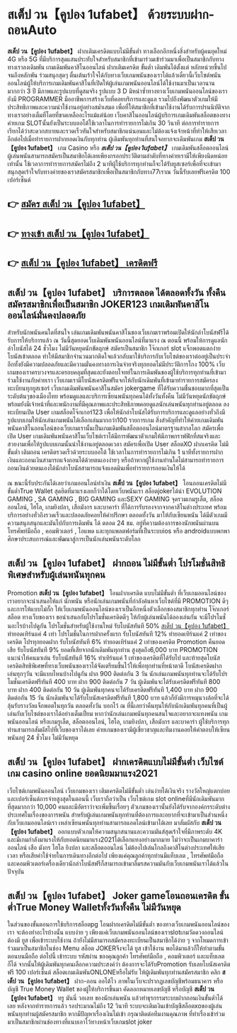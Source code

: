 # สเต็ป วน【คูปอง 1ufabet】  ด้วยระบบฝาก-ถอนAuto

**สเต็ป วน【คูปอง 1ufabet】** ฝากเติมเครดิตแบบไม่มีขั้นต่ำ  ทางเลือกอีกหนึ่งสิ่งสำหรับผู้คนยุคใหม่ 4G หรือ 5G ที่มีบริการสุดแสนประทับใจสำหรับสมาชิกที่เข้ามาร่วมเข้าร่วมมาเพื่อเป็นสมาชิกกับทางทางเราลงเดิมพัน เกมเดิมพันคาสิโนออนไลน์ ฝากเติมเครดิต ขั้นต่ำ เดิมพันได้ตั้งแต่ หลักหน่วยขึ้นไปจนถึงหลักพัน ร่วมสนุกสุดๆ ตื่นเต้นเร้าใจได้กับทางเว็บเกมพนันของเราได้แล้วเดี๋ยวนี้เว็บไซต์พนันออนไลน์ผู้ให้บริการเกมเดิมพันคาสิโนที่เปิดให้ผู้เล่นเกมพนันออนไลน์ได้ใช้งานมาเป็นเวลานานมากกว่า 3 ปี มีภาพและรูปแบบที่ดูสมจริง รูปแบบ 3 D
มิหนำซ้ำทางทางเว็บเกมพนันออนไลน์ของเรายังมี  PROGRAMMER มืออาชีพการสร้างเว็บที่คอยบริการและดูแล  รวมไปถึงพัฒนาตัวเกมให้มีประสิทธิภาพและความน่าใช้งานอยู่อย่างสม่ำเสมอ เพื่อที่ให้สมาชิกที่เข้ามาใช้งานได้รับการปรนนิบัติจากทางเราอย่างเต็มที่โดยที่ขาดเหลืออะไรแม้แต่น้อย เว็บคาสิโนออนไลน์ผู้บริการเกมเดิมพันสล็อตของทางค่ายเกม  SLOTนั้นยังเป็นระบบออโต้ใช้เวลาในการทำรายการไม่เกิน 30 วินาที ต่อการทำรายการ เรียกได้ว่าสะดวกสบายและรวดเร็วทันใจสำหรับสมาชิกแน่นอนและไม่ต้องแจ้งเจ้าหน้าที่ทำให้เสียเวลาอีกต่อไปเมื่อทำรายการฝากยอดเงินกับทุกท่าน
ผู้เดิมพันทุกท่านที่สนใจอยากจะเดิมพันเกม **สเต็ป วน【คูปอง 1ufabet】** เกม Casino  หรือ ***สเต็ป วน【คูปอง 1ufabet】*** เกมเดิมพันสล็อตออนไลน์ผู้เล่นพนันสามารถสมัครเป็นสมาชิกได้เลยเพียงกรอกประวัติตามลำดับที่ทางค่ายเรามีให้เพียงนิดหน่อยเท่านั้น ใช้เวลาการทำรายการสมัครไม่ถึง 2 นาทีผู้ใช้บริการทุกท่านก็จะได้รับยูสเซอร์เพื่อที่จะเข้ามาสนุกสุดเร้าใจกับทางค่ายของเราสมัครสมาชิกเพื่อเป็นสมาชิกกับทาง77เราณ วันนี้รับเลยฟรีเครดิต 100 เปอร์เซ็นต์ 

## 👉 [สมัคร สเต็ป วน【คูปอง 1ufabet】](https://archa888.com/)
## 👉 [ทางเข้า สเต็ป วน【คูปอง 1ufabet】](https://archa888.com/)
## 👉 [สเต็ป วน【คูปอง 1ufabet】 เครดิตฟรี](https://archa888.com/)

## สเต็ป วน【คูปอง 1ufabet】 บริการตลอด ได้ตลอดทั้งวัน ทั้งคืนสมัครสมาชิกเพื่อเป็นสมาชิก JOKER123 เกมเดิมพันคาสิโนออนไลน์มั่นคงปลอดภัย

สำหรับนักพนันคนใดที่สนใจ เล่นเกมเดิมพันพนันคาสิโนของเว็บเกมเราพร้อมเปิดให้นักล่าโบนัสฟรีได้รับการให้บริการแล้ว ณ วันนี้สุดยอดเว็บเดิมพันพนันออนไลน์ที่มาแรง ณ ตอนนี้ พร้อมให้การดูแลนักล่าโบนัสได้ 24 ชั่วโมง ไม่มีวันหยุดนักขัตฤกษ์ สมัครเป็นสมาชิก โจ๊กเกอร์ slot แจ็กพอตแตกง่าย โบนัสเข้าตลอด ทำให้มีสมาชิกจำนวนมากติดใจแล้วกลับมาใช้บริการกับเว็บไซต์ของเราต่ออยู่เป็นประจำ อีกทั้งยังมีความปลอดภัยและมีความมั่นคงทางการเงินจ่ายจริงทุกยอดไม่มีประวัติการโกง 100% เว็บเกมของเราครบวงจรและครอบคลุมที่สุดและยังตอบโจทย์ในการเดิมพันของผู้ใช้บริการทุกท่านที่เข้ามาร่วมใช้งานกับค่ายเรา
เว็บเกมเรามีโบนัสเครดิตฟรีแจกให้กับนักเดิมพันที่เข้ามาทำรายการสมัครลงทะเบียนทุกยูสเซอร์ เว็บเกมเดิมพันพนันคาสิโนสมัคร jokergame ที่ได้รับความชื่นชอบมากที่สุดเป็นระดับต้นๆของเมืองไทย พร้อมดูแลและบริการเซียนพนันทุกคนได้ทั้งวันทั้งคืน ไม่มีวันหยุดนักขัตฤกษ์พร้อมยังมีเจ้าหน้าที่และพนักงานที่มีคุณภาพและประสิทธิภาพคอยดูแลนักเล่นพนันทุกท่านอยู่ตลอด ลงทะเบียนเปิด User เกมสล็อตโจ๊กเกอร์123 เพื่อให้นักล่าโบนัสได้รับการบริการและดูแลอย่างทั่วถึงมีรูปแบบเกมให้นักเล่นเกมพนันได้เลือกเล่นมากกว่า100 รายการเกม
สิ่งสำคัญที่ทำให้ค่ายเกมเดิมพันพนันคาสิโนออนไลน์ของเว็บเกมเรานั้นเป็นเกมเดิมพันสล็อตออนไลน์มาตรฐานสากลโลก สมัครเพื่อเปิด User  เกมเดิมพันพนันคาสิโนเว็บไซต์เราได้มีการพัฒนาตัวเกมให้มีภาพกราฟฟิกที่สมจริงและสวยงามเพื่อให้รูปแบบเกมนั้นน่าใช้งานอยู่ตลอดเวลา สมัครเพื่อเปิด User สล็อตXO ฝากเครดิต ไม่มีขั้นต่ำ เติมถอน เครดิตรวดเร็วด้วยระบบออโต้ ใช้เวลาในการทำรายการไม่เกิน 1 นาทีทั้งรายการฝากเงินและถอนเงินสามารถแจ้งถอนได้ด้วยตนเองง่ายๆ หรือถ้าหากผู้ใช้งานท่านใดไม่สามารถทำรายการถอนเงินด้วยตนเองได้นักล่าโบนัสสามารถแจ้งแอดมินเพื่อทำรายการถอนเงินให้ได้

ณ ขณะนี้รับประกันได้เลยว่าเกมออนไลน์ทำเงิน **สเต็ป วน【คูปอง 1ufabet】** โอนถอนเครดิตไม่มีขั้นต่ำTrue Wallet สุดฮิตที่มาแรงเลยก็ว่าได้โดยเว็บพนันเรา สล็อตjokerได้นำ EVOLUTION GAMING , SA GAMING , BIG GAMING และSEXY GAMING จุดรวมเกมรูเล็ต, สล็อตออนไลน์, ไฮโล, เกมยิงปลา, เสือมังกร และบาคาร่า ที่ได้การรับรองจากจากคาสิโนต่างประเทศ พร้อมบริการอย่างทั่วถึงรวดเร็วและปลอดภัยคอยให้คำปรึกษา ตลอดทั้งวัน มาให้กับเซียนพนัน ได้มีตัวเกมมีความสนุกสนุกและมันไปกับการเดิมพัน ได้ ตลอด 24 ชม. อยู่ที่ความต้องการของนักพนันผ่านบนโทรศัพท์มือถือ , คอมพิวเตอร์ , ไอแพด และทุกแพลตฟอร์มที่เป็นระบบios หรือ androidแบบพกพา ศึกษาประสบการณ์และพัฒนาสู่การเป็นนักเล่นพนันระดับโลก

## สเต็ป วน【คูปอง 1ufabet】 ฝากถอน ไม่มีขั้นต่ำ โปรโมชั่นสิทธิพิเศษสำหรับผู้เล่นพนันทุกคน

 Promotion  **สเต็ป วน【คูปอง 1ufabet】** โอนฝากเครดิต แบบไม่มีขั้นต่ำ ที่เว็บเกมออนไลน์ของเราอยากจะนำเสนอให้แก่  นักพนัน หรือนักเล่นเกมพนันที่กำลังค้นหาเว็บไซต์ที่มี  PROMOTION ดีๆ และการให้แบบไม่กั๊ก ให้เว็บเกมพนันออนไลน์ของเราเป็นอีกหนึ่งตัวเลือกของสมาชิกทุกท่าน โจ๊กเกอร์ สล็อต ทางเว็บของเรา ขอนำเสนอกับโปรโมชั่นเครดิตดีๆ ให้กับผู้เล่นพนันได้ลองเล่นกัน จะมีโปรโมชั่นอะไรบ้างไปดูกัน
โปรโมชั่นสำหรับผู้ใช้งานใหม่ รับโบนัสทันที 50% [สเต็ป วน【คูปอง 1ufabet】](https://archa888.com/) ทำยอดเทิร์นแค่ 4 เท่า
โปรโมชั่นในการฝากครั้งแรก รับโบนัสทันที 12% ทำยอดเทิร์นแค่ 2 เท่าของเครดิต
โปรทุกยอดฝาก รับโบนัสทันที 6% ทำยอดเทิร์นแค่ 2 เท่าของเครดิต
 Promotion คืนยอดเสีย รับโบนัสทันที 9% ยอดที่เสียจากนักเดิมพันทุกท่าน สูงสุดถึง6,000 บาท
 PROMOTION แนะนำให้คนมาเล่น รับโบนัสทันที 16% ทำเทิร์นแค่ 1 เท่าของเครดิตที่ได้รับไป
และท้ายสุดโบนัสเครดิตสิทธิพิเศษที่ทางเว็บพนันของเราได้จัดเตรียมขึ้นไว้ให้เพื่อทุกท่านที่หน้าตาดี โบนัสเครดิตฝากเล่นทุกๆวัน จะมีแบบไหนบ้างไปดูกัน
ฝาก 900 ติดต่อกัน 3 วัน นักเล่นเกมพนันทุกท่านจะได้รับโปรโมชั่นเครดิตฟรีทันที 400 บาท
ฝาก 900 ติดต่อกัน 7 วัน ผู้เดิมพันจะได้รับเครดิตฟรีทันที 800 บาท
ฝาก 400 ติดต่อกัน 10 วัน ผู้เดิมพันทุกคนจะได้รับเครดิตฟรีทันที 1,400 บาท
ฝาก 900 ติดต่อกัน 15 วัน นักเดิมพันจะได้รับโบนัสเครดิตฟรีทันที 1,800 บาท
แล้วก็ยังมีการหมุนวงล้อที่จะได้ลุ้นรับรางวัลแจ็กพอตในทุกวัน ตลอดทั้งวัน บอกไว้ ณ ที่นี้เลยว่าคืนทุนให้กับนักเดิมพันทุกคนที่เป็นผู้เล่นกับเว็บไซต์ของเราได้อย่างเต็มเปี่ยม หากว่านักเล่นเกมพนันทุกคนสนใจและอยากจะแทงพนัน เกมพนันออนไลน์ หรือเกมรูเล็ต, สล็อตออนไลน์, ไฮโล, เกมยิงปลา, เสือมังกร และบาคาร่า ผู้ใช้บริการทุกท่านสามารถสัมผัสไปที่เว็บของเราได้เลย ค่ายเกมของเรามีผู้เชี่ยวชาญและทีมงานคอยให้คำตอบให้เซียนพนันอยู่ 24 ชั่วโมง ไม่มีวันหยุด

## สเต็ป วน【คูปอง 1ufabet】 ฝากเครดิตแบบไม่มีขั้นต่ำ  เว็บไซต์เกม casino online ยอดนิยมมาแรง2021

เว็บไซต์เกมพนันออนไลน์ เว็บเกมของเรา เติมเครดิตไม่มีขั้นต่ำ เล่นง่ายได้เงินจริง รางวัลใหญ่แตกบ่อยและเปอร์เซ็นต์การจ่ายสูงสุดในตอนนี้ เว็บเราถือว่าเป็น เว็บไซต์เกม slot onlineที่มีนักเดิมพันมากที่สุดมากกว่า 10,000 คนและมีอัตราว่าจะเพิ่มขึ้นเรื่อยๆ ตัวเกมของเรานั้นยังได้รับจากองค์กรระดับต่างประเทศในเรื่องของการพนัน สำหรับผู้เล่นเกมพนันทุกท่านที่ต้องการและอยากที่จะเข้ามาเป็นส่วนหนึ่งกับเว็บเกมออนไลน์เรา เหล่าเซียนพนันทุกท่านสามารถแอดไลน์เข้ามาได้เลย
	มาสัมผัสกับ **สเต็ป วน【คูปอง 1ufabet】** ออกแบบตัวเกมให้ความสนุกสนานและความมันส์สุดเร้าใจที่มีภาพระดับ 4K และมีเกมกำลังมาแรงให้กับยอดนิยมมาแรง2021ได้เลือกแทงอย่างมากมาย  ไม่ว่าจะเป็นเกมบาคาร่าออนไลน์ เสือ มังกร ไฮโล ยิงปลา และสล็อตออนไลน์ ไม่ต้องไปเล่นไกลถึงคาสิโนต่างประเทศให้เสียเวลา หรือเสียค่าใช้จ่ายในการเดินทางอีกต่อไป เพียงแค่คุณลูกค้าทุกท่านมีแท็บเลต , โทรศัพท์มือถือ และคอมพิวเตอร์เครื่องเดียวนักล่าโบนัสฟรีก็สามารถเข้ามาลิ้มรสความมันกับเว็บเกมพนันเราได้แล้วในปัจจุบัน

## สเต็ป วน【คูปอง 1ufabet】 Joker gameโอนถอนเครดิต ขั้นต่ำTrue Money Walletทั้งวันทั้งคืน ไม่มีวันหยุด

ในส่วนของขั้นตอนการใช้บริการสล็อตpg โอนฝากเครดิตไม่มีขั้นต่ำ ของทางเว็บเกมพนันออนไลน์ของเรา จะต้องทำอะไรบ้างนั้น แบบง่าย ๆ เพียงแค่เว็บเกมพนันออนไลน์ของเราslotเกมวัดดวงออนไลน์ต้องมี ยูส เพื่อเข้าระบบใช้งาน ถ้ายังไม่มีสามารถสมัครลงทะเบียนเป็นสมาชิกได้ง่าย ๆ จากโหมดการเข้าร่วมมาเป็นสมาชิกในช่อง Menu สล็อต JOKERจึงจะได้ ยูส เข้าใช้งาน พอได้มาแล้วก็ให้ทำตามขั้นตอนบนมือถือ ต่อไปนี้
เข้าระบบ รหัสผ่าน  ของคุณลูกค้า โทรศัพท์มือถือ , คอมพิวเตอร์ และแท็บเลตก็ได้
จากนั้นให้ผู้เดิมพันทุกคนเลือกความประสงค์ว่า ต้องการจะได้รับPromotion รับเลยโบนัสเครดิตฟรี 100 เปอร์เซ็นต์ สล็อตเกมเดิมพันONLONEหรือไม่รับ
ให้ผู้เดิมพันทุกท่านสมัครสมาชิก คลิก **สเต็ป วน【คูปอง 1ufabet】** ฝาก-ถอน ออโต้ไว ภาพในเว็บจะปรากฏเลขบัญชีพร้อมธนาคาร หรือบัญชี True Money Wallet ของผู้ให้บริการขึ้นมา
คัดลอกหมายเลขบัญชี หรือบัญชี **สเต็ป วน【คูปอง 1ufabet】** ทรู มันนี่ วอเลท ของนักเล่นพนัน แล้วทำธุรกรรมระบบฝากถอนเงินขั้นต่ำได้เลย
หลังจากทำรายการแล้ว รอประมาณไม่ถึง 12 วินาที ระบบจะเติมเงินเข้าบัญชีสล็อตxoของผู้เล่นพนันทุกท่านผู้สมัครสมาชิก
หากมีปัญหาเรื่องเงินไม่เข้า กรุณาติดต่อทีมงานคุณภาพ ที่ทำเรื่องเข้าร่วมมาเป็นสมาชิกผ่านช่องทางที่แนบเอาไว้ทางหน้าเว็บเกมslot joker


